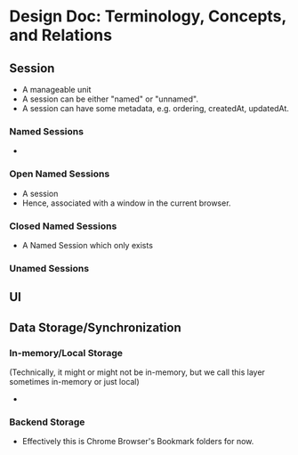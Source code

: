 # Design Doc: Terminology, Concepts, and Relations

## Session

- A manageable unit
- A session can be either "named" or "unnamed".
- A session can have some metadata, e.g. ordering, createdAt, updatedAt.

### Named Sessions

-

### Open Named Sessions

- A session
- Hence, associated with a window in the current browser.

### Closed Named Sessions

- A Named Session which only exists

### Unamed Sessions

## UI

## Data Storage/Synchronization

### In-memory/Local Storage

(Technically, it might or might not be in-memory, but we call this layer sometimes in-memory or just local)

-

### Backend Storage

- Effectively this is Chrome Browser's Bookmark folders for now.
